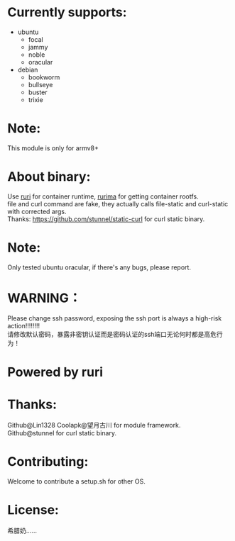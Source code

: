 # Currently supports:
- ubuntu
  - focal
  - jammy
  - noble
  - oracular
- debian
  - bookworm
  - bullseye
  - buster
  - trixie
# Note:
This module is only for armv8+       
# About binary:
Use [ruri](https://github.com/Moe-hacker/ruri) for container runtime, [rurima](https://github.com/Moe-hacker/rurima) for getting container rootfs.        
file and curl command are fake, they actually calls file-static and curl-static with corrected args.        
Thanks: https://github.com/stunnel/static-curl for curl static binary.      
# Note:
Only tested ubuntu oracular, if there's any bugs, please report.         
# WARNING：
Please change ssh password, exposing the ssh port is always a high-risk action!!!!!!!!         
请修改默认密码，暴露非密钥认证而是密码认证的ssh端口无论何时都是高危行为！       
# Powered by ruri      
# Thanks:    
Github@Lin1328 Coolapk@望月古川 for module framework.      
Github@stunnel for curl static binary.      
# Contributing:
Welcome to contribute a setup.sh for other OS.           
# License:
希腊奶...... 